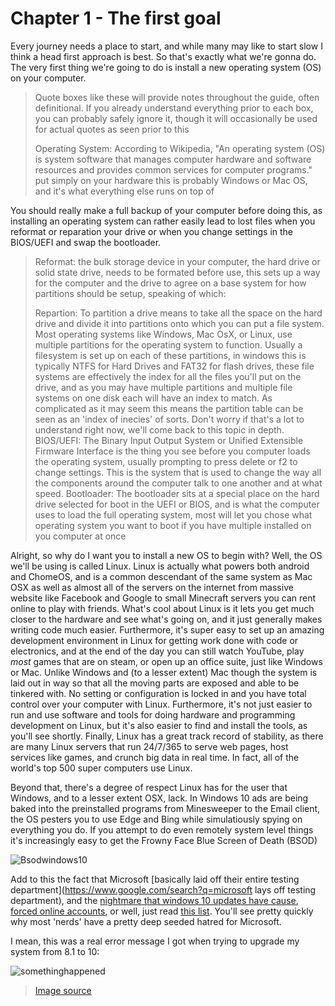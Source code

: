 # Chapter 1 - The first goal

Every journey needs a place to start, and while many may like to start slow I think a head first approach is best. So that's exactly what we're gonna do. The very first thing we're going to do is install a new operating system (OS) on your computer.

> Quote boxes like these will provide notes throughout the guide, often definitional. If you already understand everything prior to each box, you can probably safely ignore it, though it will occasionally be used for actual quotes as seen prior to this
>
> Operating System: According to Wikipedia, "An operating system (OS) is system software that manages computer hardware and software resources and provides common services for computer programs." put simply on your hardware this is probably Windows or Mac OS, and it's what everything else runs on top of

You should really make a full backup of your computer before doing this, as installing an operating system can rather easily lead to lost files when you reformat or reparation your drive or when you change settings in the BIOS/UEFI and swap the bootloader.

> Reformat: the bulk storage device in your computer, the hard drive or solid state drive, needs to be formated before use, this sets up a way for the computer and the drive to agree on a base system for how partitions should be setup, speaking of which:
>
> Repartion: To partition a drive means to take all the space on the hard drive and divide it into partitions onto which you can put a file system. Most operating systems like Windows, Mac OsX, or Linux, use multiple partitions for the operating system to function. Usually a filesystem is set up on each of these partitions, in windows this is typically NTFS for Hard Drives and FAT32 for flash drives, these file systems are effectively the index for all the files you'll put on the drive, and as you may have multiple partitions and multiple file systems on one disk each will have an index to match. As complicated as it may seem this means the partition table can be seen as an 'index of inecies' of sorts. Don't worry if that's a lot to understand right now, we'll come back to this topic in depth.
> BIOS/UEFI: The Binary Input Output System or Unified Extensible Firmware Interface is the thing you see before you computer loads the operating system, usually prompting to press delete or f2 to change settings. This is the system that is used to change the way all the components around the computer talk to one another and at what speed.
> Bootloader: The bootloader sits at a special place on the hard drive selected for boot in the UEFI or BIOS, and is what the computer uses to load the full operating system, most will let you chose what operating system you want to boot if you have multiple installed on you computer at once

Alright, so why do I want you to install a new OS to begin with? Well, the OS we'll be using is called Linux. Linux is actually what powers both android and ChomeOS, and is a common descendant of the same system as Mac OSX as well as almost all of the servers on the internet from massive website like Facebook and Google to small Minecraft servers you can rent online to play with friends. What's cool about Linux is it lets you get much closer to the hardware and see what's going on, and it just generally makes writing code much easier. Furthermore, it's super easy to set up an amazing development environment in Linux for getting work done with code or electronics, and at the end of the day you can still watch YouTube, play *most* games that are on steam, or open up an office suite, just like Windows or Mac. Unlike Windows and (to a lesser extent) Mac though the system is laid out in way so that all the moving parts are exposed and able to be tinkered with. No setting or configuration is locked in and you have total control over your computer with Linux. Furthermore, it's not just easier to run and use software and tools for doing hardware and programming development on Linux, but it's also easier to find and install the tools, as you'll see shortly. Finally, Linux has a great track record of stability, as there are many Linux servers that run 24/7/365 to serve web pages, host services like games, and crunch big data in real time. In fact, all of the world's top 500 super computers use Linux.



Beyond that, there's a degree of respect Linux has for the user that Windows, and to a lesser extent OSX, lack. In Windows 10 ads are being baked into the preinstalled programs from Minesweeper to the Email client, the OS pesters you to use Edge and Bing while simulatiously spying on everything you do. If you attempt to do even remotely system level things it's increasingly easy to get the Frowny Face Blue Screen of Death (BSOD)

![Bsodwindows10]({static}/openg/Bsodwindows10.png)

Add to this the fact that Microsoft [basically laid off their entire testing department](https://www.google.com/search?q=microsoft lays off testing department), and the [nightmare that windows 10 updates have cause](https://www.howtogeek.com/658194/windows-10s-new-update-is-deleting-peoples-files-again/), [forced online accounts](https://readhacker.news/s/4htmg), or well, just read [this list](https://itvision.altervista.org/why-windows-10-sucks.html). You'll see pretty quickly why most 'nerds' have a pretty deep seeded hatred for Microsoft.

I mean, this was a real error message I got when trying to upgrade my system from 8.1 to 10:

![somethinghappened]({static}/openg/somethinghappened.png)

> [Image source](https://answers.microsoft.com/en-us/windows/forum/windows_10/unable-to-upgrade-to-windows-10-something-happened/be12b76d-af02-46a1-a00c-4e4af0c29588)



